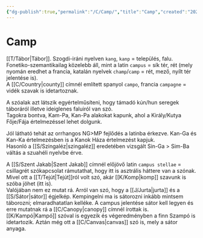 ```yaml
---
{"dg-publish":true,"permalink":"/C/Camp/","title":"Camp","created":"2024-11-19T04:37","updated":"2024-11-19T04:52"}
---
```



# Camp

[[T/Tábor\|Tábor]]. Szogdi-iráni nyelven `kang`, `kanp` = település, falu. Fonetiko-szemantikailag közelebb áll, mint a latin `campus` = sík tér, rét (mely nyomán eredhet a francia, katalán nyelvek `champ`/`camp` = rét, mező, nyílt tér jelentése is).  
A [[C/Country\|county]] címnél említett spanyol `campo`, francia `campagne` = vidék szavak is idetartoznak.  

A szóalak azt látszik egyértelműsíteni, hogy támadó kún/hun seregek táboráról illetve ideiglenes faluiról van szó.  
Tagokra bontva, Kam-Pa, Kan-Pa alakokat kapunk, ahol a Király/Kutya Fője/Fája értelmezéssel lehet dolgunk.  


Jól látható tehát az orrhangos NG>MP fejlődés a latinba érkezve. Kan-Ga és Kan-Ka értelmezésben is a Kanok Háza értelmezést kapjuk.  
Hasonló a [[S/Szingaléz\|szingaléz]] eredetében vizsgált Sin-Ga > Sim-Ba váltás a szuahéli nyelvbe érve.  

A [[S/Szent Jakab\|Szent Jakab]] címnél előjövő latin `campus stellae` = csillagrét szókapcsolat rámutathat, hogy itt is asztrális háttere van a szónak. Mivel ott a [[T/Tejút\|Tejút]]ról volt szó, akár [[K/Komp\|komp]] szavunk is szóba jöhet (itt is).  
Valójában nem ez mutat rá. Arról van szó, hogy a [[J/Jurta\|jurta]] és a [[S/Sátor\|sátor]] égjelkép. Kempingelni ma is sátorozni inkább mintsem táborozni; elmaradhatatlan kelléke. A campus jelentése sátor kell legyen és erre mutatnak rá a [[C/Canopy\|canopy]] címnél írottak is. [[K/Kampó\|Kampó]] szóval is egyezik és végeredményben a finn Szampó is idetartozik. Aztán még ott a [[C/Canvas\|canvas]] szó is, mely a sátor anyaga.  